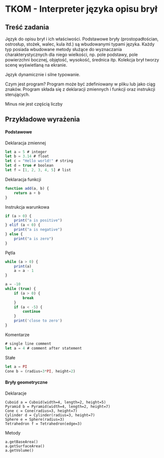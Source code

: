 # TKOM - Interpreter języka opisu brył

## Treść zadania

Język do opisu brył i ich właściwości. Podstawowe bryły (prostopadłościan, ostrosłup, stożek, walec, kula itd.) są wbudowanymi typami języka. Każdy typ posiada wbudowane metody służące do wyznaczania charakterystycznych dla niego wielkości, np. pole podstawy, pole powierzchni bocznej, objętość, wysokość, średnica itp. Kolekcja brył tworzy scenę wyświetlaną na ekranie.

Język dynamicznie i silne typowanie.

Czym jest program? Program może być zdefiniowany w pliku lub jako ciąg znaków. Program składa się z deklaracji zmiennych i funkcji oraz instrukcji sterujących.

Minus nie jest częścią liczby

## Przykładowe wyrażenia

#### Podstawowe

Deklaracja zmiennej

```typescript
let a = 5 # integer
let b = 3.14 # float
let c = "Hello world!" # string
let d = true # boolean
let f = [1, 2, 3, 4, 5] # list
```

Deklaracja funkcji

```typescript
function add(a, b) {
    return a + b
}
```

Instrukcja warunkowa

```typescript
if (a > 0) {
    print("a is positive")
} elif (a < 0) {
    print("a is negative")
} else {
    print("a is zero")
}
```

Pętla

```typescript
while (a > 0) {
    print(a)
    a = a - 1
}
```

```typescript
a = -10
while (true) {
    if (a > 0) {
        break
    }
    if (a < -5) {
        continue
    }
    print('close to zero')
}
```

Komentarze

```typescript
# single line comment
let a = 4 # comment after statement
```

Stałe

```typescript
let a = PI
Cone b = (radius=3*PI, height=2)
```

#### Bryły geometryczne

Deklaracje

```
Cuboid a = Cuboid(width=4, length=2, height=5)
Pyramid b = Pyramid(width=4, length=2, height=7)
Cone c = Cone(radius=3, height=7)
Cylinder d = Cylinder(radius=3, height=7)
Sphere e = Sphere(radius=3)
Tetrahedron f = Tetrahedron(edge=3)
```

Metody

```
a.getBaseArea()
a.getSurfaceArea()
a.getVolume()
```
